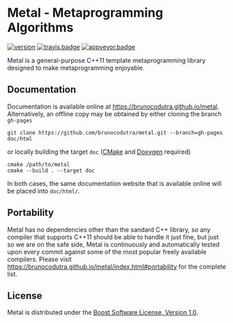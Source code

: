 # Metal - Metaprogramming Algorithms

[![version]][semver]
[![travis.badge]][travis.metal]
[![appveyor.badge]][appveyor.metal]

Metal is a general-purpose C++11 template metaprogramming library
designed to make metaprogramming enjoyable.

## Documentation

Documentation is available online at https://brunocodutra.github.io/metal.
Alternatively, an offline copy may be obtained by either
cloning the branch `gh-pages`

    git clone https://github.com/brunocodutra/metal.git --branch=gh-pages doc/html

or locally building the target `doc` ([CMake] and [Doxygen] required)

    cmake /path/to/metal
    cmake --build . --target doc

In both cases, the same documentation website that is available online will be
placed into `doc/html/`.

## Portability

Metal has no dependencies other than the sandard C++ library,
so any compiler that supports C++11 should be able to handle it just fine,
but just so we are on the safe side,
Metal is continuously and automatically tested upon every commit
against some of the most popular freely available compilers.
Please visit https://brunocodutra.github.io/metal/index.html#portability for
the complete list.

## License

Metal is distributed under the
[Boost Software License, Version 1.0][boost.license].

[version]:          https://badge.fury.io/gh/brunocodutra%2Fmetal.svg
[semver]:           http://semver.org

[travis.metal]:     https://travis-ci.org/brunocodutra/metal
[travis.badge]:     https://travis-ci.org/brunocodutra/metal.svg?branch=master

[appveyor.metal]:   https://ci.appveyor.com/project/brunocodutra/metal
[appveyor.badge]:   https://ci.appveyor.com/api/projects/status/85pk8n05n4r5x103/branch/master?svg=true

[boost.license]:    http://boost.org/LICENSE_1_0.txt

[CMake]:            https://cmake.org/download/
[Doxygen]:          http://sourceforge.net/projects/doxygen/files/rel-1.8.10/
